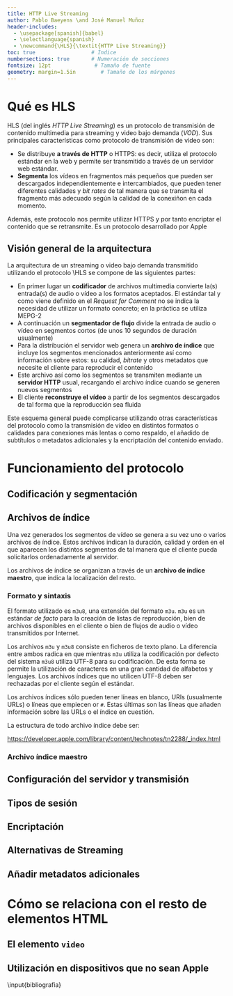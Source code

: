```yaml
---
title: HTTP Live Streaming
author: Pablo Baeyens \and José Manuel Muñoz
header-includes:
  - \usepackage[spanish]{babel}
  - \selectlanguage{spanish}
  - \newcommand{\HLS}{\textit{HTTP Live Streaming}}
toc: true                  # Índice
numbersections: true       # Numeración de secciones
fontsize: 12pt              # Tamaño de fuente
geometry: margin=1.5in        # Tamaño de los márgenes
---
```


# Qué es HLS

HLS (del inglés *HTTP Live Streaming*) es un protocolo de transmisión de contenido multimedia para streaming y video bajo demanda (*VOD*). Sus principales características como protocolo de transmisión de video son:

- Se distribuye **a través de HTTP** o HTTPS: es decir, utiliza el protocolo estándar en la web y permite ser transmitido a través de un servidor web estándar.
- **Segmenta** los vídeos en fragmentos más pequeños que pueden ser descargados independientemente e intercambiados, que pueden tener diferentes calidades y *bit rates* de tal manera que se transmita el fragmento más adecuado según la calidad de la conexiñon en cada momento.

Además, este protocolo nos permite utilizar HTTPS y por tanto encriptar el contenido que se retransmite. Es un protocolo desarrollado por Apple

<!--
- Qué dispositivos lo soportan y cómo
- Qué empresas lo utilizan
- Cómo se le da soporte en dispositivos y software no Apple
-->


## Visión general de la arquitectura

La arquitectura de un streaming o video bajo demanda transmitido utilizando el protocolo \HLS se compone de las siguientes partes:

- En primer lugar un **codificador** de archivos multimedia convierte la(s) entrada(s) de audio o vídeo a los formatos aceptados. El estándar tal y como viene definido en el *Request for Comment* no se indica la necesidad de utilizar un formato concreto; en la práctica se utiliza MEPG-2 <!--TODO: Cuáles son/con qué características?-->
- A continuación un **segmentador de flujo** divide la entrada de audio o vídeo en segmentos cortos (de unos 10 segundos de duración usualmente)
- Para la distribución el servidor web genera un **archivo de índice** que incluye los segmentos mencionados anteriormente así como información sobre estos: su calidad, *bitrate* y otros metadatos que necesite el cliente para reproducir el contenido
- Este archivo así como los segmentos se transmiten mediante un **servidor HTTP** usual, recargando el archivo índice cuando se generen nuevos segmentos
- El cliente **reconstruye el vídeo** a partir de los segmentos descargados de tal forma que la reproducción sea fluida

Este esquema general puede complicarse utilizando otras características del protocolo como la transmisión de vídeo en distintos formatos o calidades para conexiones más lentas o como respaldo, el añadido de subtítulos o metadatos adicionales y la encriptación del contenido enviado.

# Funcionamiento del protocolo

## Codificación y segmentación

## Archivos de índice

Una vez generados los segmentos de vídeo se genera a su vez uno o varios archivos de índice. Estos archivos indican la duración, calidad y orden en el que aparecen los distintos segmentos de tal manera que el cliente pueda solicitarlos ordenadamente al servidor.

Los archivos de índice se organizan a través de un **archivo de índice maestro**, que indica la localización del resto.

### Formato y sintaxis

El formato utilizado es `m3u8`, una extensión del formato `m3u`. `m3u` es un estándar *de facto* para la creación de listas de reproducción, bien de archivos disponibles en el cliente o bien de flujos de audio o vídeo transmitidos por Internet.

Los archivos `m3u` y `m3u8` consiste en ficheros de texto plano. La diferencia entre ambos radica en que mientras `m3u` utiliza la codificación por defecto del sistema `m3u8` utiliza UTF-8 para su codificación. De esta forma se permite la utilización de caracteres en una gran cantidad de alfabetos y lenguajes. Los archivos índices que no utilicen UTF-8 deben ser rechazadas por el cliente según el estándar.

Los archivos índices sólo pueden tener líneas en blanco, URIs (usualmente URLs) o líneas que empiecen or `#`. Estas últimas son las líneas que añaden información sobre las URLs o el índice en cuestión.

La estructura de todo archivo índice debe ser:

<!--TODO: Añadir ejemplo y explicarlo-->
https://developer.apple.com/library/content/technotes/tn2288/_index.html

### Archivo índice maestro


## Configuración del servidor y transmisión
## Tipos de sesión
## Encriptación
## Alternativas de Streaming
## Añadir metadatos adicionales

# Cómo se relaciona con el resto de elementos HTML
## El elemento `video`
## Utilización en dispositivos que no sean Apple

\input{bibliografia}
